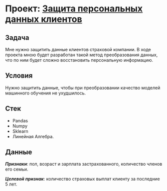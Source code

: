 # Проект: [Защита персональных данных клиентов](CustomersSecurity.ipynb)

## Задача
Мне нужно защитить данные клиентов страховой компании. В ходе проекта мною будет разработан такой метод преобразования данных, что по ним будет сложно восстановить персональную информацию.

## Условия
Нужно защитить данные, чтобы при преобразовании качество моделей машинного обучения не ухудшилось.

## Стек
* Pandas
* Numpy
* Sklearn
* Линейная Алгебра.

## Данные
***Признаки***: пол, возраст и зарплата застрахованного, количество членов его семьи.

***Целевой признак***: количество страховых выплат клиенту за последние 5 лет.
